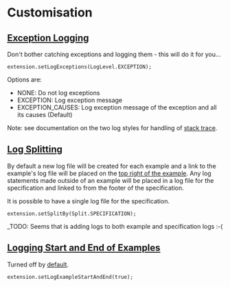 # Customisation

## [Exception Logging](-)

Don't bother catching exceptions and logging them - this will do it for you...


    extension.setLogExceptions(LogLevel.EXCEPTION);

Options are:

* NONE: Do not log exceptions
* EXCEPTION: Log exception message
* EXCEPTION_CAUSES: Log exception message of the exception and all its causes (Default)

Note: see documentation on the two log styles for handling of [stack trace](- "printlog()").


## [Log Splitting](-)

By default a new log file will be created for each example and a link to the example's log file will be placed on the [top right of the example](- "loginexample()").  Any log statements made outside of an example will be placed in a log file for the specification and linked to from the footer of the specification.

It is possible to have a single log file for the specification.

    extension.setSplitBy(Split.SPECIFICATION);


_TODO: Seems that is adding logs to both example and specification logs :-(

    
## [Logging Start and End of Examples](-)

Turned off by [default](- "printlog()").

    extension.setLogExampleStartAndEnd(true);


